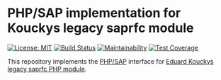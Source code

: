 # PHP/SAP implementation for Kouckys legacy saprfc module

[![License: MIT][license-mit]](LICENSE)
[![Build Status][travis-badge]][travis-ci]
[![Maintainability][maintainability-badge]][maintainability]
[![Test Coverage][coverage-badge]][coverage]

This repository implements the [PHP/SAP][phpsap] interface for [Eduard Kouckys legacy saprfc PHP module][koucky].

[phpsap]: https://php-sap.github.io
[koucky]: http://saprfc.sourceforge.net/ "SAPRFC extension module for PHP"
[license-mit]: https://img.shields.io/badge/license-MIT-blue.svg
[travis-badge]: https://travis-ci.org/php-sap/saprfc-koucky.svg?branch=master
[travis-ci]: https://travis-ci.org/php-sap/saprfc-koucky
[maintainability-badge]: https://api.codeclimate.com/v1/badges/1c67c34d571c4a0a1492/maintainability
[maintainability]: https://codeclimate.com/github/php-sap/saprfc-koucky/maintainability
[coverage-badge]: https://api.codeclimate.com/v1/badges/1c67c34d571c4a0a1492/test_coverage
[coverage]: https://codeclimate.com/github/php-sap/saprfc-koucky/test_coverage
